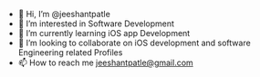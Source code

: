 - 👋 Hi, I’m @jeeshantpatle
- 👀 I’m interested in Software Development
- 🌱 I’m currently learning iOS app Development
- 💞️ I’m looking to collaborate on iOS development and software Engineering related Profiles
- 📫 How to reach me jeeshantpatle@gmail.com

<!---
jeeshantpatle/jeeshantpatle is a ✨ special ✨ repository because its `README.md` (this file) appears on your GitHub profile.
You can click the Preview link to take a look at your changes.
--->
